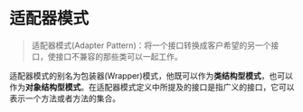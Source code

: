 # 适配器模式
> 适配器模式(Adapter Pattern)：将一个接口转换成客户希望的另一个接口，使接口不兼容的那些类可以一起工作。

适配器模式的别名为包装器(Wrapper)模式，他既可以作为**类结构型模式**，也可以作为**对象结构型模式**。在适配器模式定义中所提及的接口是指广义的接口，它可以表示一个方法或者方法的集合。